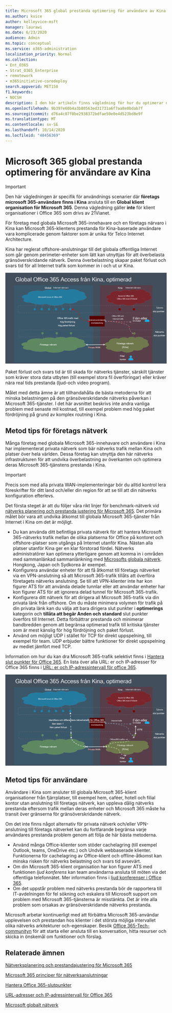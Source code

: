 ```yaml
---
title: Microsoft 365 global prestanda optimering för användare av Kina
ms.author: kvice
author: kelleyvice-msft
manager: laurawi
ms.date: 6/23/2020
audience: Admin
ms.topic: conceptual
ms.service: o365-administration
localization_priority: Normal
ms.collection:
- Ent_O365
- Strat_O365_Enterprise
- remotework
- m365initiative-coredeploy
search.appverid: MET150
f1.keywords:
- NOCSH
description: I den här artikeln finns vägledning för hur du optimerar nätverks prestanda för användare av globala Microsoft 365-klient organisationer.
ms.openlocfilehash: 9b397e60b4a3b80563ed31731a6f7aa8e0bdab7f
ms.sourcegitcommit: d76a4c07f0be2938372bdfae50e0e4d523bd8e9f
ms.translationtype: MT
ms.contentlocale: sv-SE
ms.lasthandoff: 10/14/2020
ms.locfileid: "48456369"
---
```

# <a name="microsoft-365-global-tenant-performance-optimization-for-china-users"></a>Microsoft 365 global prestanda optimering för användare av Kina

>[!IMPORTANT]
>Den här vägledningen är specifik för användnings scenarier där **företags microsoft 365-användare finns i Kina** ansluta till en **Global klient organisation för Microsoft 365**. Denna vägledning gäller **inte** för klient organisationer i Office 365 som drivs av 21Vianet.

För företag med globala Microsoft 365-innehavare och en företags närvaro i Kina kan Microsoft 365-klientens prestanda för Kina-baserade användare vara komplicerade genom faktorer som är unika för Telco Internet Architecture.

Kina har reglerat offshore-anslutningar till det globala offentliga Internet som går genom perimeter-enheter som lätt kan utnyttjas för att överbelasta gränsöverskridande nätverk. Denna överbelastning skapar paket förlust och svars tid för all Internet trafik som kommer in i och ut ur Kina.

![Microsoft 365-trafik – inte optimerad](../media/O365-networking/China-O365-unoptimized.png)

Paket förlust och svars tid är till skada för nätverks tjänster, särskilt tjänster som kräver stora data utbyten (till exempel stora fil överföringar) eller kräver nära real tids prestanda (ljud-och video program).

Målet med detta ämne är att tillhandahålla de bästa metoderna för att minska belastningen på den gränsöverskridande nätverks påverkan i Microsoft 365-tjänster. I det här avsnittet beskrivs inte andra vanliga problem med senaste mil kostnad, till exempel problem med hög paket fördröjning på grund av komplex routning i Kina.

## <a name="corporate-network-best-practices"></a>Metod tips för företags nätverk

Många företag med globala Microsoft 365-innehavare och användare i Kina har implementerat privata nätverk som bär nätverks trafik mellan Kina och platser över hela världen. Dessa företag kan utnyttja den här nätverks infrastrukturen för att undvika överbelastning av överkanten och optimera deras Microsoft 365-tjänstens prestanda i Kina.

>[!IMPORTANT]
>Precis som med alla privata WAN-implementeringar bör du alltid kontrol lera föreskrifter för ditt land och/eller din region för att se till att din nätverks konfiguration efterlevs.

Det första steget är att du följer våra rikt linjer för benchmark-nätverk vid [nätverks planering och prestanda justering för Microsoft 365](https://aka.ms/tune). Det primära målet bör vara att undvika åtkomst till globala Microsoft 365-tjänster från Internet i Kina om det är möjligt.

- Du kan använda ditt befintliga privata nätverk för att hantera Microsoft 365-nätverks trafik mellan de olika platserna för Office på kontoret och offshore-platser som utgångs på Internet utanför Kina. Nästan alla platser utanför Kina ger en klar förstorad fördel. Nätverks administratörer kan optimera ytterligare genom att komma in i områden med sammanlänkad sammanlänkning med [Microsofts globala nätverk](https://docs.microsoft.com/azure/networking/microsoft-global-network). Hongkong, Japan och Sydkorea är exempel.
- Konfigurera användar enheter för att få åtkomst till företags nätverket via en VPN-anslutning så att Microsoft 365-trafik tillåts att överföra företagets nätverks anslutning. Se till att VPN-klienter inte har kon figurer ATS för att använda delade tunnlar eller att användar enheter har kon figurer ATS för att ignorera delad tunnel för Microsoft 365-trafik.
- Konfigurera ditt nätverk för att dirigera all Microsoft 365-trafik via din privata länk från offshore. Om du måste minimera volymen för trafik på din privata länk kan du välja att bara dirigera slut punkter i **optimerings** kategorin och **tillåta att begär Anden och** **standard** slut punkter överförs till Internet. Detta förbättrar prestanda och minimerar bandbredden genom att begränsa optimerad trafik till kritiska tjänster som är mest känslig för hög fördröjning och paket förlust.
- Använd om möjligt UDP i stället för TCP för direkt uppspelning, till exempel för team. UDP erbjuder bättre funktioner för direkt uppspelning av mediet jämfört med TCP.

Information om hur du kan dra Microsoft 365-trafik selektivt finns i [Hantera slut punkter för Office 365](managing-office-365-endpoints.md). En lista över alla URL: er och IP-adresser för Office 365 finns i [URL: er och IP-adressintervall för office 365](urls-and-ip-address-ranges.md).

![Microsoft 365-trafik – optimerad](../media/O365-networking/China-O365-optimized.png)

## <a name="user-best-practices"></a>Metod tips för användare

Användare i Kina som ansluter till globala Microsoft 365-klient organisationer från fjärrplatser, till exempel hem, caféer, hotell och filial kontor utan anslutning till företags nätverk, kan uppleva dålig nätverks prestanda eftersom trafik mellan deras enheter och Microsoft 365 måste ha transit över gränserna för gränsöverskridande nätverk.

Om det inte finns något alternativ för privata nätverk och/eller VPN-anslutning till företags nätverket kan du fortfarande begränsa varje användares prestanda problem genom att följa de här bästa metoderna.

- Använd många Office-klienter som stöder cachelagring (till exempel Outlook, teams, OneDrive etc.) och Undvik webbaserade klienter. Funktionerna för cachelagring av Office-klient och offline-åtkomst kan minska risken för nätverks belastning och svars tid avsevärt.
- Om din Microsoft 365-klient organisation har kon figurer ATS med funktionen _ljud konferens_ kan team användarna ansluta till möten via det offentliga telefonnätet. Mer information finns i [ljud konferenser i Office 365](https://docs.microsoft.com/microsoftteams/audio-conferencing-in-office-365).
- Om det uppstår problem med nätverks prestanda bör de rapportera till IT-avdelningen för fel sökning och eskalera till Microsoft support om problem med Microsoft 365-tjänsterna är misstänkta. Det är inte alla problem som orsakas av gränsöverskridande nätverks prestanda.

Microsoft arbetar kontinuerligt med att förbättra Microsoft 365-användar upplevelsen och prestandan hos klienter i det största möjliga intervallet olika nätverks arkitekturer och-egenskaper. Besök [Office 365-Tech-communityn](https://techcommunity.microsoft.com/t5/office-365/bd-p/Office365General) för att starta eller ansluta till en konversation, hitta resurser och skicka in önskemål om funktioner och förslag.

## <a name="related-topics"></a>Relaterade ämnen

[Nätverksplanering och prestandajustering för Microsoft 365](https://aka.ms/tune)

[Microsoft 365 principer för nätverksanslutningar](microsoft-365-network-connectivity-principles.md)

[Hantera Office 365-slutpunkter](managing-office-365-endpoints.md)

[URL-adresser och IP-adressintervall för Office 365](urls-and-ip-address-ranges.md)

[Microsoft globalt nätverk](https://docs.microsoft.com/azure/networking/microsoft-global-network)
